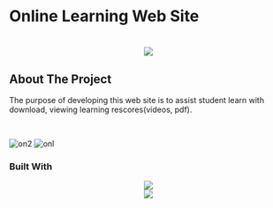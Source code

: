 # Online Learning Web Site

<h1 align="center">
    <img src="https://readme-typing-svg.herokuapp.com/?font=Righteous&size=35&center=true&vCenter=true&width=500&height=70&duration=4000&lines=Hi+There!+👋;+Scroll+To+Bottom!;" />
</h1>

## About The Project
<p> The purpose of developing this web site is to assist student learn with download, viewing learning rescores(videos, pdf).</p><br>


![on2](https://github.com/NVsandeepani/Online-Learning-Website/assets/159278608/3abf51f4-1487-48f5-843d-c817781c7091)
![onl](https://github.com/NVsandeepani/Online-Learning-Website/assets/159278608/057b569c-85d8-46ea-b4af-043aeba18fb3)


### Built With

<div align="center">
    <img src="https://skillicons.dev/icons?i=javascript,mysql" /><br>
    <img src="https://skillicons.dev/icons?i=html,css,php" />
</div>






